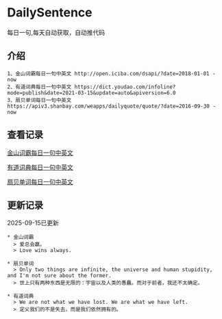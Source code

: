 # DailySentence

每日一句,每天自动获取，自动推代码

## 介绍

```
1、金山词霸每日一句中英文 http://open.iciba.com/dsapi/?date=2018-01-01 - now
2、有道词典每日一句中英文 https://dict.youdao.com/infoline?mode=publish&date=2021-03-15&update=auto&apiversion=6.0
3、扇贝单词每日一句中英文 https://apiv3.shanbay.com/weapps/dailyquote/quote/?date=2016-09-30 - now
```

## 查看记录

[金山词霸每日一句中英文](./data/iciba/)

[有道词典每日一句中英文](./data/youdao/)

[扇贝单词每日一句中英文](./data/shanbay/)

## 更新记录
2025-09-15已更新 
```
* 金山词霸
  > 爱总会赢。  
  > Love wins always.  

* 扇贝单词
  > Only two things are infinite, the universe and human stupidity, and I'm not sure about the former.
  > 世上只有两种东西是无限的：宇宙以及人类的愚蠢。而对于前者，我还不太确定。

* 有道词典
  > We are not what we have lost. We are what we have left.
  > 定义我们的不是失去，而是我们依然拥有的。

```
